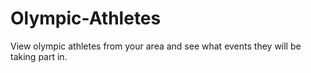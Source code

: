# Olympic-Athletes
View olympic athletes from your area and see what events they will be taking part in. 

